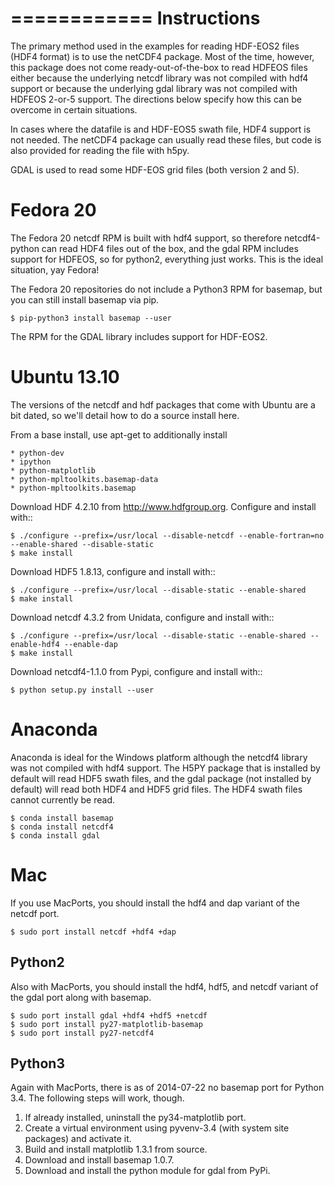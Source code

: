 ============
Instructions
============
The primary method used in the examples for reading HDF-EOS2 files (HDF4 format)
is to use the netCDF4 package.  Most of the time, however, this
package does not come ready-out-of-the-box to read HDFEOS files either because
the underlying netcdf library was not compiled with hdf4 support or because
the underlying gdal library was not compiled with HDFEOS 2-or-5 support.  The
directions below specify how this can be overcome in certain situations.

In cases where the datafile is and HDF-EOS5 swath file, HDF4 support is
not needed.  The netCDF4 package can usually read these files, but code
is also provided for reading the file with h5py.

GDAL is used to read some HDF-EOS grid files (both version 2 and 5).

Fedora 20
=========
The Fedora 20 netcdf RPM is built with hdf4 support, so therefore
netcdf4-python can read HDF4 files out of the box, and the gdal RPM
includes support for HDFEOS, so for python2, everything just works.
This is the ideal situation, yay Fedora!

The Fedora 20 repositories do not include a Python3 RPM for basemap, but you can
still install basemap via pip.

    $ pip-python3 install basemap --user

The RPM for the GDAL library includes support for HDF-EOS2.

Ubuntu 13.10
============
The versions of the netcdf and hdf packages that come with Ubuntu are a bit 
dated, so we'll detail how to do a source install here.

From a base install, use apt-get to additionally install 

    * python-dev
    * ipython
    * python-matplotlib
    * python-mpltoolkits.basemap-data
    * python-mpltoolkits.basemap

Download HDF 4.2.10 from http://www.hdfgroup.org.  Configure and install with::

    $ ./configure --prefix=/usr/local --disable-netcdf --enable-fortran=no --enable-shared --disable-static
    $ make install

Download HDF5 1.8.13, configure and install with::

    $ ./configure --prefix=/usr/local --disable-static --enable-shared
    $ make install

Download netcdf 4.3.2 from Unidata, configure and install with::

    $ ./configure --prefix=/usr/local --disable-static --enable-shared --enable-hdf4 --enable-dap
    $ make install

Download netcdf4-1.1.0 from Pypi, configure and install with::

    $ python setup.py install --user


Anaconda
========
Anaconda is ideal for the Windows platform although the netcdf4 library was not 
compiled with hdf4 support.  The H5PY package that is installed by default will read
HDF5 swath files, and the gdal package (not installed by default) will read both
HDF4 and HDF5 grid files.  The HDF4 swath files cannot currently be read.

    $ conda install basemap
    $ conda install netcdf4
    $ conda install gdal

Mac
===

If you use MacPorts, you should install the hdf4 and dap variant of the netcdf
port.

    $ sudo port install netcdf +hdf4 +dap

Python2
-------
Also with MacPorts, you should install the hdf4, hdf5, and netcdf
variant of the gdal port along with basemap.

    $ sudo port install gdal +hdf4 +hdf5 +netcdf
    $ sudo port install py27-matplotlib-basemap
    $ sudo port install py27-netcdf4

Python3
-------
Again with MacPorts, there is as of 2014-07-22 no basemap port for Python 3.4.
The following steps will work, though.

1.  If already installed, uninstall the py34-matplotlib port.
2.  Create a virtual environment using pyvenv-3.4 (with system site 
    packages) and activate it.
3.  Build and install matplotlib 1.3.1 from source.
4.  Download and install basemap 1.0.7.
5.  Download and install the python module for gdal from PyPi.
